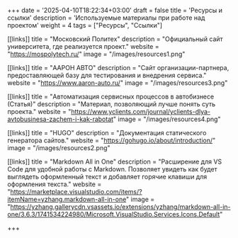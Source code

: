 +++
date = '2025-04-10T18:22:34+03:00'
draft = false
title = 'Ресурсы и ссылки'
description = 'Используемые материалы при работе над проектом'
weight = 4
tags = ["Ресурсы", "Ссылки"]

[[links]]
  title = "Московский Политех"
  description = "Официальный сайт университета, где реализуется проект."
  website = "https://mospolytech.ru/"
  image = "/images/resources1.png"

[[links]]
  title = "ААРОН АВТО"
  description = "Сайт организации-партнера, предоставляющей базу для тестирования и внедрения сервиса."
  website = "https://www.aaron-auto.ru/"
  image = "/images/resources3.png"

[[links]]
  title = "Автоматизация сервисных процессов в автобизнесе (Статья)"
  description = "Материал, позволяющий лучше понять суть проекта."
  website = "https://www.yclients.com/journal/yclients-dlya-avtobusinesa-zachem-i-kak-rabotat"
  image = "/images/resources4.png"

[[links]]
  title = "HUGO"
  description = "Документация статического генератора сайтов."
  website = "https://gohugo.io/about/introduction/"
  image = "/images/resources2.png"


[[links]]
  title = "Markdown All in One"
  description = "Расширение для VS Code для удобной работы с Markdown. Позволяет увидеть как будет выглядеть оформленный текст и добавляет горячие клавиши для оформления текста."
  website = "https://marketplace.visualstudio.com/items/?itemName=yzhang.markdown-all-in-one"
  image = "https://yzhang.gallerycdn.vsassets.io/extensions/yzhang/markdown-all-in-one/3.6.3/1741534224980/Microsoft.VisualStudio.Services.Icons.Default"

+++
